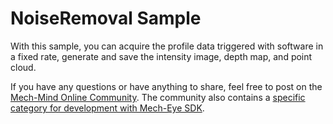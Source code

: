 # NoiseRemoval Sample

With this sample, you can acquire the profile data triggered with software in a fixed rate, generate and save the intensity image, depth map, and point cloud.

If you have any questions or have anything to share, feel free to post on the [Mech-Mind Online Community](https://community.mech-mind.com/). The community also contains a [specific category for development with Mech-Eye SDK](https://community.mech-mind.com/c/mech-eye-sdk-development/19).
